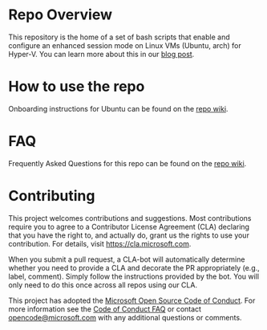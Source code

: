 # Repo Overview
This repository is the home of a set of bash scripts that enable and configure an enhanced session mode on Linux VMs (Ubuntu, arch) for Hyper-V. You can learn more about this in our [blog post](https://techcommunity.microsoft.com/t5/virtualization/sneak-peek-taking-a-spin-with-enhanced-linux-vms/ba-p/382415).

# How to use the repo
Onboarding instructions for Ubuntu can be found on the [repo wiki](https://github.com/Microsoft/linux-vm-tools/wiki/Onboarding:-Ubuntu).

# FAQ
Frequently Asked Questions for this repo can be found on the [repo wiki](https://github.com/Microsoft/linux-vm-tools/wiki/FAQ).

# Contributing

This project welcomes contributions and suggestions.  Most contributions require you to agree to a
Contributor License Agreement (CLA) declaring that you have the right to, and actually do, grant us
the rights to use your contribution. For details, visit https://cla.microsoft.com.

When you submit a pull request, a CLA-bot will automatically determine whether you need to provide
a CLA and decorate the PR appropriately (e.g., label, comment). Simply follow the instructions
provided by the bot. You will only need to do this once across all repos using our CLA.

This project has adopted the [Microsoft Open Source Code of Conduct](https://opensource.microsoft.com/codeofconduct/).
For more information see the [Code of Conduct FAQ](https://opensource.microsoft.com/codeofconduct/faq/) or
contact [opencode@microsoft.com](mailto:opencode@microsoft.com) with any additional questions or comments.
